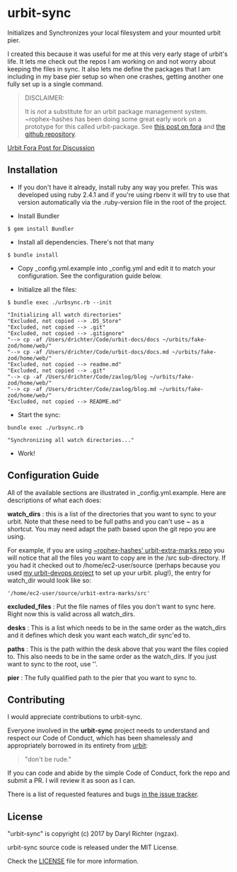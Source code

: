 # urbit-sync

Initializes and Synchronizes your local filesystem and your mounted urbit pier.

I created this because it was useful for me at this very early stage of
urbit's life. It lets me check out the repos I am working on and not worry
about keeping the files in sync. It also lets me define the
packages that I am including in my base pier setup so when one
crashes, getting another one fully  set up is a single command.

> DISCLAIMER:
>
>  It is *not* a substitute for an urbit package management system.
>  ~rophex-hashes has been doing some great early work on a prototype for this
>  called urbit-package. See  [this post on
>  fora](https://urbit.org/fora/posts/~2017.9.7..23.20.06..dc47~/) and [the
>  github repository](https://github.com/asssaf/urbit-package).


[Urbit Fora Post for Discussion](https://urbit.org/~~/fora/posts/~2017.9.29..11.58.54..4dd1~)

## Installation

- If you don't have it already, install ruby any way you prefer. This was
developed using ruby 2.4.1 and if you're using rbenv it will try to use that
version automatically via the .ruby-version file in the root of the project.

- Install Bundler

```
$ gem install Bundler
```

- Install all dependencies. There's not that many

```
$ bundle install
```

- Copy _config.yml.example into _config.yml and edit it to match your
configuration. See the configuration guide below.

- Initialize all the files:

```
$ bundle exec ./urbsync.rb --init

"Initializing all watch directories"
"Excluded, not copied --> .DS_Store"
"Excluded, not copied --> .git"
"Excluded, not copied --> .gitignore"
"--> cp -af /Users/drichter/Code/urbit-docs/docs ~/urbits/fake-zod/home/web/"
"--> cp -af /Users/drichter/Code/urbit-docs/docs.md ~/urbits/fake-zod/home/web/"
"Excluded, not copied --> readme.md"
"Excluded, not copied --> .git"
"--> cp -af /Users/drichter/Code/zaxlog/blog ~/urbits/fake-zod/home/web/"
"--> cp -af /Users/drichter/Code/zaxlog/blog.md ~/urbits/fake-zod/home/web/"
"Excluded, not copied --> README.md"
```

- Start the sync:

```
bundle exec ./urbsync.rb

"Synchronizing all watch directories..."
```

- Work!

## Configuration Guide

All of the available sections are illustrated in _config.yml.example. Here are
descriptions of what each does:

**watch_dirs** : this is a list of the directories that you want to sync to
your urbit. Note that these need to be full paths and you can't use ~ as a
shortcut. You may need adapt the path based upon the git repo you are using.

For example, if you are using [~rophex-hashes' urbit-extra-marks
repo](https://github.com/asssaf/urbit-extra-marks) you will notice that all the
files you want to copy are in the /src sub-directory. If you had it checked out
to /home/ec2-user/source (perhaps because you used [my urbit-devops
project](https://github.com/ngzax/urbit-devops) to set up your urbit. plug!),
the entry for watch_dir would look like so:

```
'/home/ec2-user/source/urbit-extra-marks/src'
```

**excluded_files** : Put the file names of files you don't want to sync here.
Right now this is valid across all watch_dirs.

**desks** : This is a list which needs to be in the same order as the
watch_dirs and it defines which desk you want each watch_dir sync'ed to.

**paths** : This is the path within the desk above that you want the files
copied to. This also needs to be in the same order as the watch_dirs. If you
just want to sync to the root, use ''.

**pier** : The fully qualified path to the pier that you want to sync to.


## Contributing

I would appreciate contributions to urbit-sync.

Everyone involved in the **urbit-sync** project needs to understand and
respect our Code of Conduct,  which has been shamelessly and appropriately
borrowed in its entirety from [urbit][2]:

> "don't be rude."

If you can code and abide by the simple Code of Conduct, fork the repo and submit a PR. I will review it as soon as I can.

There is a list of requested features and bugs [in the issue tracker][1].


## License

"urbit-sync" is copyright (c) 2017 by Daryl Richter (ngzax).

urbit-sync source code is released under the MIT License.

Check the [LICENSE](LICENSE) file for more information.


[1]: https://github.com/ngzax/urbit-sync/issues
[2]: https://github.com/urbit/urbit
